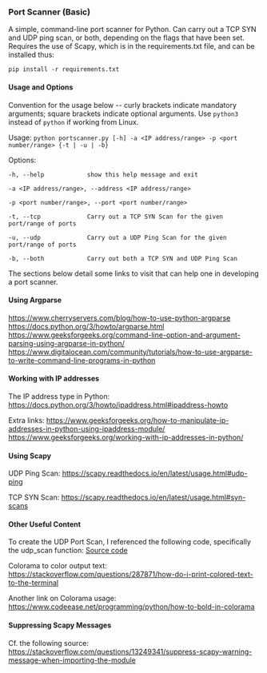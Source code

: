 ### Port Scanner (Basic)
A simple, command-line port scanner for Python. Can carry out a TCP SYN and UDP ping scan, or both, depending on the flags that have been set.
Requires the use of Scapy, which is in the requirements.txt file, and can be installed thus:

`pip install -r requirements.txt`

#### Usage and Options
Convention for the usage below -- curly brackets indicate mandatory arguments; square brackets indicate optional arguments.
Use `python3` instead of `python` if working from Linux.

Usage:
`python portscanner.py [-h] -a <IP address/range> -p <port number/range> {-t | -u | -b}`

Options:

`-h, --help            show this help message and exit`

`-a <IP address/range>, --address <IP address/range>`

`-p <port number/range>, --port <port number/range>`

`-t, --tcp             Carry out a TCP SYN Scan for the given port/range of ports`

`-u, --udp             Carry out a UDP Ping Scan for the given port/range of ports`

`-b, --both            Carry out both a TCP SYN and UDP Ping Scan`

The sections below detail some links to visit that can help one in developing a port scanner.

#### Using Argparse
https://www.cherryservers.com/blog/how-to-use-python-argparse
https://docs.python.org/3/howto/argparse.html
https://www.geeksforgeeks.org/command-line-option-and-argument-parsing-using-argparse-in-python/
https://www.digitalocean.com/community/tutorials/how-to-use-argparse-to-write-command-line-programs-in-python

#### Working with IP addresses
The IP address type in Python: https://docs.python.org/3/howto/ipaddress.html#ipaddress-howto

Extra links:
https://www.geeksforgeeks.org/how-to-manipulate-ip-addresses-in-python-using-ipaddress-module/
https://www.geeksforgeeks.org/working-with-ip-addresses-in-python/

#### Using Scapy
UDP Ping Scan: https://scapy.readthedocs.io/en/latest/usage.html#udp-ping

TCP SYN Scan: https://scapy.readthedocs.io/en/latest/usage.html#syn-scans

#### Other Useful Content
To create the UDP Port Scan, I referenced the following code, specifically the udp_scan function:
[Source code](https://github.com/cptpugwash/Scapy-port-scanner/blob/master/port_scanner.py)

Colorama to color output text: https://stackoverflow.com/questions/287871/how-do-i-print-colored-text-to-the-terminal

Another link on Colorama usage: https://www.codeease.net/programming/python/how-to-bold-in-colorama

#### Suppressing Scapy Messages
Cf. the following source: https://stackoverflow.com/questions/13249341/suppress-scapy-warning-message-when-importing-the-module